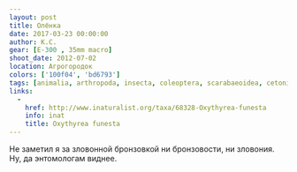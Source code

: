 ```yaml
---
layout: post
title: Олёнка
date: 2017-03-23 00:00:00
author: К.С.
gear: [E-300 , 35mm macro]
shoot_date: 2012-07-02
location: Агрогородок
colors: ['100f04', 'bd6793']
tags: [animalia, arthropoda, insecta, coleoptera, scarabaeoidea, cetoniidae, oxythyrea, oxythyrea funesta]
links:
  -
    href: http://www.inaturalist.org/taxa/68328-Oxythyrea-funesta
    info: inat
    title: Oxythyrea funesta
---
```


Не заметил я за зловонной бронзовкой ни бронзовости, ни зловония. Ну, да энтомологам виднее.
